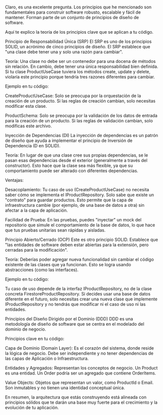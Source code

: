 Claro, es una excelente pregunta. Los principios que he mencionado son fundamentales para construir software robusto, escalable y fácil de mantener. Forman parte de un conjunto de principios de diseño de software.

Aquí te explico la teoría de los principios clave que se aplican a tu código.

Principio de Responsabilidad Única (SRP)
El SRP es uno de los principios SOLID, un acrónimo de cinco principios de diseño. El SRP establece que "una clase debe tener una y solo una razón para cambiar".

Teoría: Una clase no debe ser un contenedor para una docena de métodos sin relación. En cambio, debe tener una única responsabilidad bien definida. Si tu clase ProductUseCase tuviera los métodos create, update y delete, violaría este principio porque tendría tres razones diferentes para cambiar.

Ejemplo en tu código:

CreateProductUseCase: Solo se preocupa por la orquestación de la creación de un producto. Si las reglas de creación cambian, solo necesitas modificar esta clase.

ProductSchema: Solo se preocupa por la validación de los datos de entrada para la creación de un producto. Si las reglas de validación cambian, solo modificas este archivo.

Inyección de Dependencias (DI)
La inyección de dependencias es un patrón de diseño que ayuda a implementar el principio de Inversión de Dependencia (D en SOLID).

Teoría: En lugar de que una clase cree sus propias dependencias, se le pasan esas dependencias desde el exterior (generalmente a través del constructor). Esto hace que la clase sea más flexible, ya que su comportamiento puede ser alterado con diferentes dependencias.

Ventajas:

Desacoplamiento: Tu caso de uso (CreateProductUseCase) no necesita saber cómo se implementa el IProductRepository. Solo sabe que existe un "contrato" para guardar productos. Esto permite que la capa de infraestructura cambie (por ejemplo, de una base de datos a otra) sin afectar a la capa de aplicación.

Facilidad de Prueba: En las pruebas, puedes "inyectar" un mock del repositorio que simule el comportamiento de la base de datos, lo que hace que tus pruebas unitarias sean rápidas y aisladas.

Principio Abierto/Cerrado (OCP)
Este es otro principio SOLID. Establece que "las entidades de software deben estar abiertas para la extensión, pero cerradas para la modificación".

Teoría: Deberías poder agregar nueva funcionalidad sin cambiar el código existente de las clases que ya funcionan. Esto se logra usando abstracciones (como las interfaces).

Ejemplo en tu código:

Tu caso de uso depende de la interfaz IProductRepository, no de la clase concreta FirestoreProductRepository. Si decides usar una base de datos diferente en el futuro, solo necesitas crear una nueva clase que implemente IProductRepository y no tendrás que modificar ni el caso de uso ni las entidades.

Principios del Diseño Dirigido por el Dominio (DDD)
DDD es una metodología de diseño de software que se centra en el modelado del dominio de negocio.

Principios clave en tu código:

Capa de Dominio (Domain Layer): Es el corazón del sistema, donde reside la lógica de negocio. Debe ser independiente y no tener dependencias de las capas de Aplicación o Infraestructura.

Entidades y Agregados: Representan los conceptos de negocio. Un Product es una entidad. Un Order podría ser un agregado que contiene OrderItems.

Value Objects: Objetos que representan un valor, como ProductId o Email. Son inmutables y no tienen una identidad conceptual única.

En resumen, la arquitectura que estás construyendo está alineada con principios sólidos que te darán una base muy fuerte para el crecimiento y la evolución de tu aplicación.
